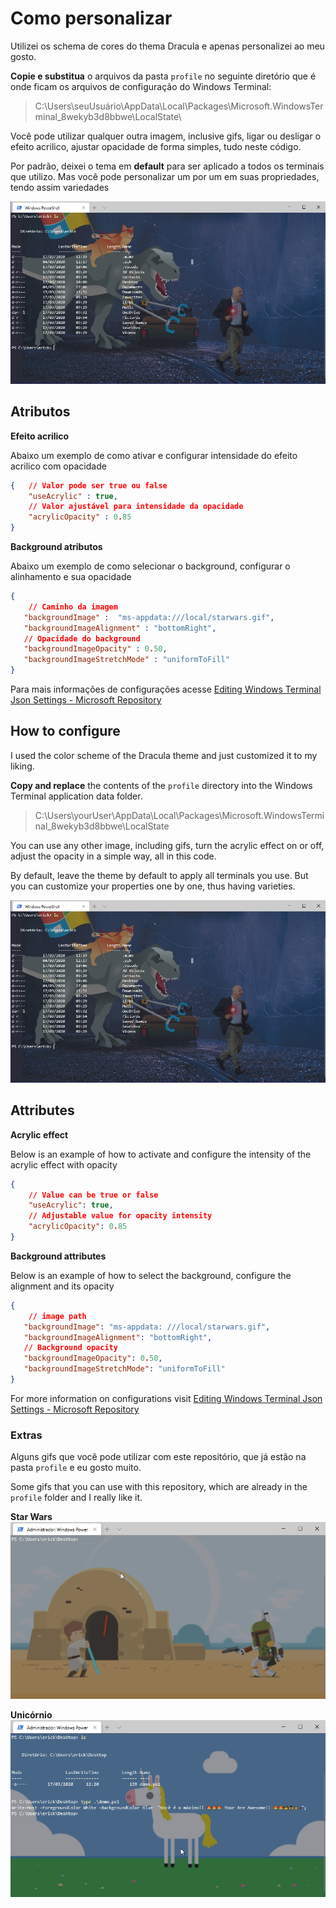 # Como personalizar

Utilizei os schema de cores do thema Dracula e apenas personalizei ao meu gosto.

**Copie e substitua** o arquivos da pasta `profile` no seguinte diretório que é onde ficam os arquivos de configuração do Windows Terminal:
>
>C:\Users\seuUsuário\AppData\Local\Packages\Microsoft.WindowsTerminal_8wekyb3d8bbwe\LocalState\
>
Você pode utilizar qualquer outra imagem, inclusive gifs, ligar ou desligar o efeito acrilico, ajustar opacidade de forma simples, tudo neste código.

Por padrão, deixei o tema em **default** para ser aplicado a todos os terminais que utilizo. Mas você pode personalizar um por um em suas propriedades, tendo assim variedades

![demo image](demo.png)

## Atributos

**Efeito acrilico**

Abaixo um exemplo de como ativar e configurar intensidade do efeito acrilico com opacidade
```json
{   // Valor pode ser true ou false
    "useAcrylic" : true,
    // Valor ajustável para intensidade da opacidade
    "acrylicOpacity" : 0.85
}
```
**Background atributos**

Abaixo um exemplo de como selecionar o background, configurar o alinhamento e sua opacidade
```json
{
    // Caminho da imagem
   "backgroundImage" :  "ms-appdata:///local/starwars.gif",  
   "backgroundImageAlignment" : "bottomRight",
   // Opacidade do background
   "backgroundImageOpacity" : 0.50,
   "backgroundImageStretchMode" : "uniformToFill"
}
```
Para mais informações de configurações acesse 
[Editing Windows Terminal Json Settings - Microsoft Repository](https://github.com/microsoft/terminal/blob/master/doc/user-docs/UsingJsonSettings.md)
## How to configure

I used the color scheme of the Dracula theme and just customized it to my liking.

**Copy and replace** the contents of the `profile` directory into the Windows
Terminal application data folder.
>
>C:\Users\yourUser\AppData\Local\Packages\Microsoft.WindowsTerminal_8wekyb3d8bbwe\LocalState
>

You can use any other image, including gifs, turn the acrylic effect on or off, adjust the opacity in a simple way, all in this code.

By default, leave the theme by default to apply all terminals you use. But you can customize your properties one by one, thus having varieties.

![demo image](demo.png)


## Attributes

**Acrylic effect**

Below is an example of how to activate and configure the intensity of the acrylic effect with opacity
```json
{
    // Value can be true or false
    "useAcrylic": true,
    // Adjustable value for opacity intensity
    "acrylicOpacity": 0.85
}
```
**Background attributes**

Below is an example of how to select the background, configure the alignment and its opacity
``` json
{
    // image path
   "backgroundImage": "ms-appdata: ///local/starwars.gif",
   "backgroundImageAlignment": "bottomRight",
   // Background opacity
   "backgroundImageOpacity": 0.50,
   "backgroundImageStretchMode": "uniformToFill"
}
```
For more information on configurations visit
[Editing Windows Terminal Json Settings - Microsoft Repository](https://github.com/microsoft/terminal/blob/master/doc/user-docs/UsingJsonSettings.md)

### Extras

Alguns gifs que você pode utilizar com este repositório, que já estão na pasta `profile` e eu gosto muito.

Some gifs that you can use with this repository, which are already in the `profile` folder and I really like it.

**Star Wars**
![demo](demo1.gif)

**Unicórnio**
![demo](demo2.gif)
